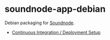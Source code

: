 # soundnode-app-debian
Debian packaging for [Soundnode](https://github.com/Soundnode/soundnode-app).

+ [Continuous Integration / Deployment Setup](https://circleci.com/gh/JonasGroeger/soundnode-app-debian)
